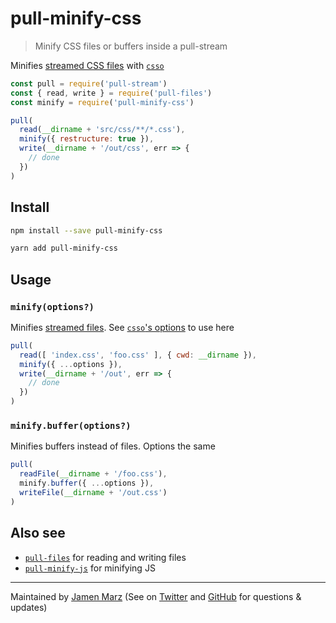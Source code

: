 
# pull-minify-css

> Minify CSS files or buffers inside a pull-stream

Minifies [streamed CSS files](https://github.com/jamen/pull-files) with [`csso`](https://github.com/css/csso)

```js
const pull = require('pull-stream')
const { read, write } = require('pull-files')
const minify = require('pull-minify-css')

pull(
  read(__dirname + 'src/css/**/*.css'),
  minify({ restructure: true }),
  write(__dirname + '/out/css', err => {
    // done
  })
)
```

## Install

```sh
npm install --save pull-minify-css
```

```sh
yarn add pull-minify-css
```

## Usage

### `minify(options?)`

Minifies [streamed files](https://github.com/jamen/pull-files). See [`csso`'s options](https://github.com/css/csso#minifysource-options) to use here

```js
pull(
  read([ 'index.css', 'foo.css' ], { cwd: __dirname }),
  minify({ ...options }),
  write(__dirname + '/out', err => {
    // done
  })
)
```

### `minify.buffer(options?)`

Minifies buffers instead of files.  Options the same

```js
pull(
  readFile(__dirname + '/foo.css'),
  minify.buffer({ ...options }),
  writeFile(__dirname + '/out.css')
)
```

## Also see

 - [`pull-files`](https://github.com/jamen/pull-files) for reading and writing files
 - [`pull-minify-js`](https://github.com/jamen/pull-minify-js) for minifying JS

---

Maintained by [Jamen Marz](https://git.io/jamen) (See on [Twitter](https://twitter.com/jamenmarz) and [GitHub](https://github.com/jamen) for questions & updates)


